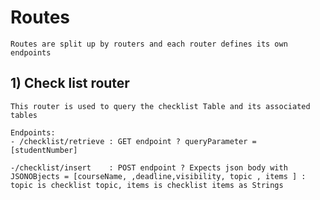 # Routes
    Routes are split up by routers and each router defines its own endpoints

## 1) Check list router
    This router is used to query the checklist Table and its associated tables

    Endpoints:
    - /checklist/retrieve : GET endpoint ? queryParameter = [studentNumber]

    -/checklist/insert    : POST endpoint ? Expects json body with JSONOBjects = [courseName, ,deadline,visibility, topic , items ] : topic is checklist topic, items is checklist items as Strings


